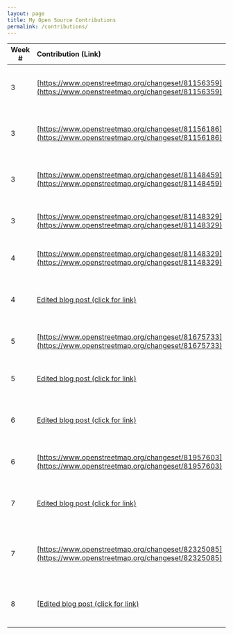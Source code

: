 ```yaml
---
layout: page
title: My Open Source Contributions
permalink: /contributions/
---
```


<!--
The first column, Contribution, must be a hyperlink to the actual contribution,
such as the Wikipedia edit or pull request, etc., with a suitable name.
Type of the contribution should be "Wikipedia edit", "OpenStreet Map feature",
"Project Documentation", "Project Code", "Blog Edit", etc.

The Description should include a brief summary of what you did.

Replace the first row below with your contribution and add new ones below it
following the same syntax.

-->

| Week #       | Contribution (Link)  | Type  | Description |
|---|:---|:---|:---|
|  3   | [https://www.openstreetmap.org/changeset/81156359](https://www.openstreetmap.org/changeset/81156359)    | Openstreet Maps ID   |   I added a supermarket to the open source webpage Openstreet maps.    |
|  3  | [https://www.openstreetmap.org/changeset/81156186](https://www.openstreetmap.org/changeset/81156186)    | Openstreet Maps ID   |   I added a restaurant to the open source webpage Openstreet maps.    |
|  3  | [https://www.openstreetmap.org/changeset/81148459](https://www.openstreetmap.org/changeset/81148459)    | Openstreet Maps ID   |   I added a fast-food restaurant to the open source webpage Openstreet maps.    |
|  3  | [https://www.openstreetmap.org/changeset/81148329](https://www.openstreetmap.org/changeset/81148329)    | Openstreet Maps ID   |   I added a house to the open source webpage Openstreet maps.    |
|  4  | [https://www.openstreetmap.org/changeset/81148329](https://www.openstreetmap.org/changeset/81148329)    | Openstreet Maps ID   |   I added a house to the open source webpage Openstreet maps.    |
|  4  | [Edited blog post (click for link)](https://github.com/hunter-college-ossd-spr-2020/chislee0708-weekly/blob/gh-pages/_posts/2020-02-16-week03.md) | Edited chislee0708 Blog! | I edited chislee0708's blog for grammatical mistakes! |  
|  5  | [https://www.openstreetmap.org/changeset/81675733](https://www.openstreetmap.org/changeset/81675733)    | Openstreet Maps ID   |   I added a post office to the open source webpage Openstreet maps.    |
|  5  | [Edited blog post (click for link)](https://github.com/hunter-college-ossd-spr-2020/Ks5810-weekly/blob/gh-pages/_posts/2020-03-01-week05.md)    | Edited Ks5810's blog | I edited Ks5810's blog for grammatical mistakes! |
|  6  | [Edited blog post (click for link)](https://github.com/hunter-college-ossd-spr-2020/MichelleLucero-weekly/blob/gh-pages/_posts/2020-03-01-week05.md)    | Edited MichelleLuceros's blog | I edited MichelleLuceros's blog for grammatical mistakes! |
|  6 |[https://www.openstreetmap.org/changeset/81957603](https://www.openstreetmap.org/changeset/81957603)    | Openstreet Maps ID   |   I added a nail parlor to the open source webpage Openstreet maps.    |
|  7 |[Edited blog post (click for link)](https://github.com/hunter-college-ossd-spr-2020/ElijahCano33-weekly/blob/gh-pages/_posts/2020-03-01-week05.md)| Edited ElijahCano33's blog | I edited ElijahCano33's blog for grammatical mistakes!|
|  7 |[https://www.openstreetmap.org/changeset/82325085](https://www.openstreetmap.org/changeset/82325085)    | Openstreet Maps ID   |  I added a cafe/restaurant I typically go to, to the open source webpage Openstreet maps.  |
|  8 |[[Edited blog post (click for link)](https://github.com/hunter-college-ossd-spr-2020/Megamega53-weekly/blob/gh-pages/_posts/2020-03-08-week06.md)    | Edited Megamega53   |  I edited Megamega53's blog for grammatical mistakes!  |





